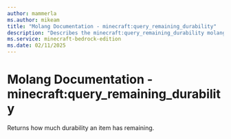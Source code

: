 ```yaml
---
author: mammerla
ms.author: mikeam
title: "Molang Documentation - minecraft:query_remaining_durability"
description: "Describes the minecraft:query_remaining_durability molang"
ms.service: minecraft-bedrock-edition
ms.date: 02/11/2025 
---
```


# Molang Documentation - minecraft:query_remaining_durability

Returns how much durability an item has remaining.
